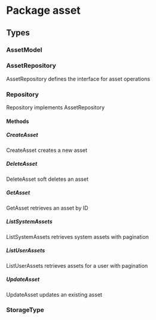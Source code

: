 # Package asset

## Types

### AssetModel

### AssetRepository

AssetRepository defines the interface for asset operations

### Repository

Repository implements AssetRepository

#### Methods

##### CreateAsset

CreateAsset creates a new asset

##### DeleteAsset

DeleteAsset soft deletes an asset

##### GetAsset

GetAsset retrieves an asset by ID

##### ListSystemAssets

ListSystemAssets retrieves system assets with pagination

##### ListUserAssets

ListUserAssets retrieves assets for a user with pagination

##### UpdateAsset

UpdateAsset updates an existing asset

### StorageType
